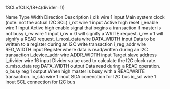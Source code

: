 fSCL=fCLK/(8+4(divider−1))


Name	Type	Width	Direction	Description
i_clk	wire	1	input	Main system clock (note: not the actual I2C SCL)
i_rst	wire	1	input	Active high reset
i_enable	wire	1	input	Active high enable signal that begins a transaction if master is not busy
i_rw	wire	1	input	i_rw = 0 will signify a WRITE request. i_rw = 1 will signify a READ request.
i_mosi_data	wire	DATA_WIDTH	input	Data to be written to a register during an I2C write transaction
i_reg_addr	wire	REG_WIDTH	input    	Register where data is read/written during an I2C transaction
i_device_addr 	wire	ADDR_WIDTH 	input	Target slave address
i_divider	wire	16	input	Divider value used to calculate the I2C clock rate. 
o_miso_data	reg	DATA_WIDTH	output	Data read during a READ operation.
o_busy	reg	1	output	When high master is busy with a READ/WRITE transaction.
io_sda	wire	1	inout	SDA conenction for I2C bus
io_scl	wire	1	inout	SCL connection for I2C bus
